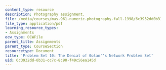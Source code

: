 ```yaml
---
content_type: resource
description: Photography assignment.
file: /media/courses/mas-961-numeric-photography-fall-1998/6c3932dd0b31cc7c8c90f49c56ea145d_ps10.pdf
file_type: application/pdf
learning_resource_types:
- Assignments
ocw_type: OCWFile
parent_title: Assignments
parent_type: CourseSection
resourcetype: Document
title: 'Problem Set 10: The Denial of Golan''s Network Problem Set'
uid: 6c3932dd-0b31-cc7c-8c90-f49c56ea145d
---
```


